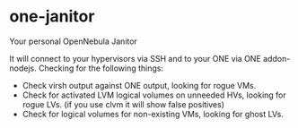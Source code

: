 # one-janitor
Your personal OpenNebula Janitor

It will connect to your hypervisors via SSH and to your ONE via ONE addon-nodejs. Checking for the following things:

* Check virsh output against ONE output, looking for rogue VMs.
* Check for activated LVM logical volumes on unneeded HVs, looking for rogue LVs. (if you use clvm it will show false positives)
* Check for logical volumes for non-existing VMs, looking for ghost LVs.
